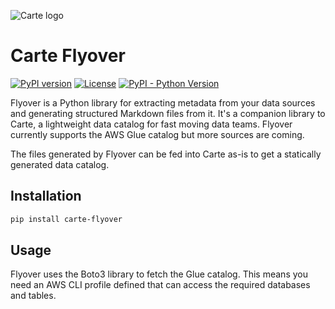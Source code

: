 ![Carte logo](https://cartedata.com/ligature.png "Carte logo")
# Carte Flyover
[![PyPI version](https://badge.fury.io/py/carte-flyover.svg)](https://badge.fury.io/py/carte-flyover)
[![License](http://img.shields.io/:license-Apache%202-blue.svg)](LICENSE)
[![PyPI - Python Version](https://img.shields.io/pypi/pyversions/carte-flyover.svg)](https://pypi.org/project/carte-flyover/)


Flyover is a Python library for extracting metadata from your data sources and generating structured Markdown files from it. It's a companion library to Carte, a lightweight data catalog for fast moving data teams. Flyover currently supports the AWS Glue catalog but more sources are coming.

The files generated by Flyover can be fed into Carte as-is to get a statically generated data catalog.

## Installation

``` sh
pip install carte-flyover
```

## Usage

Flyover uses the Boto3 library to fetch the Glue catalog. This means you need an AWS CLI profile defined that can access the required databases and tables.
